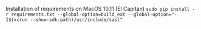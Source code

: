 

Installation of requirements on MacOS 10.11 (El Capitan)
``sudo pip install -r requirements.txt --global-option=build_ext --global-option="-I$(xcrun --show-sdk-path)/usr/include/sasl"``